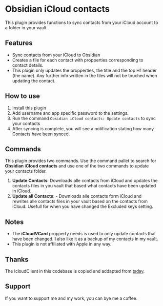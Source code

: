 # Obsidian iCloud contacts

This plugin provides functions to sync contacts from your iCloud account to a folder in your vault.

## Features

-   Sync contacts from your iCloud to Obsidian
-   Creates a file for each contact with propperties corresponding to contact details.
-   This plugin only updates the propperties, the title and the top H1 header (the name). Any further info written in the files will not be touched when updating the contact.

## How to use

1. Install this plugin
2. Add username and app specific password to the settings.
3. Run the command `Obsidian iCloud contacts: Update contacts` to sync your contacts
4. After syncing is complete, you will see a notification stating how many Contacts have been synced.

## Commands

This plugin provides two commands. Use the command pallet to search for **Obsidian iCloud contacts** and use one of the two commands to update your contacts folder.

1. **Update Contacts**: Downloads alle contacts from iCloud and updates the contacts files in you vault that based what contacts have been updated in iCloud.
2. **Update all Contacts**: - Downloads alle contacts form iCloud and rewrites alle contacts files in your vault based on the contacts from iCloud. Usefull for when you have changed the Excluded keys setting.

## Notes

-   The **iCloudVCard** propperty needs is used to only update contacts that have been changed. I also like it as a backup of my contacts in my vault.
-   This plugin is not affiliated with Apple in any way.

## Thanks

The IcloudClient in this codebase is copied and addapted from [tsdav](https://github.com/natelindev/tsdav). 

## Support

If you want to support me and my work, you can bye me a coffee.

<script type="text/javascript" src="https://cdnjs.buymeacoffee.com/1.0.0/button.prod.min.js" data-name="bmc-button" data-slug="Truls" data-color="#FFDD00" data-emoji="" data-font="Cookie" data-text="Buy me a coffee" data-outline-color="#000000" data-font-color="#000000" data-coffee-color="#ffffff" ></script>
